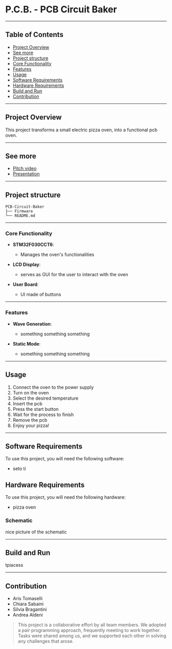 # P.C.B. - PCB Circuit Baker

---

## Table of Contents
- [Project Overview](#project-overview)
- [See more](#see-more)
- [Project structure](#project-structure)
- [Core Functionality](#core-functionality)
- [Features](#features)
- [Usage](#usage)
- [Software Requirements](#software-requirements)
- [Hardware Requirements](#hardware-requirements)
- [Build and Run](#build-and-run)
- [Contribution](#contribution)

---

## Project Overview

This project transforms a small electric pizza oven, into a functional pcb oven.

---

## See more

- [Pitch video](https://www.youtube.com)
- [Presentation](https://docs.google.com/presentation/d/1FvlHxZEMd3MMXUBN6C8jSyhKtvd0TKJ8RmZ0mUIsl6k/edit?usp=sharing)

---

## Project structure

```
PCB-Circuit-Baker
├── Firmware
└── README.md
```

---

### Core Functionality

- **STM32F030CCT6**:
  - Manages the oven's functionalities

- **LCD Display**:
  - serves as GUI for the user to interact with the oven

- **User Board**:
    - UI made of buttons 

---

### Features

- **Wave Generation**:
  - something something something

- **Static Mode**:
    - something something something

---

## Usage

1. Connect the oven to the power supply
2. Turn on the oven
3. Select the desired temperature
4. Insert the pcb
5. Press the start button
6. Wait for the process to finish
7. Remove the pcb
8. Enjoy your pizza!

---
  
## Software Requirements

To use this project, you will need the following software:

- seto ti

## Hardware Requirements

To use this project, you will need the following hardware:

- pizza oven

### Schematic

nice picture of the schematic

---

## Build and Run

tpiacess

---

## Contribution

- Aris Tomaselli
- Chiara Sabaini
- Silvia Bragantini
- Andrea Aldeni

> This project is a collaborative effort by all team members. We adopted a pair programming approach, frequently meeting to work together. Tasks were shared among us, and we supported each other in solving any challenges that arose.